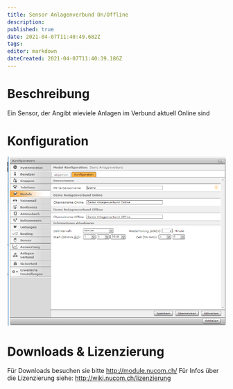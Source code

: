 ```yaml
---
title: Sensor Anlagenverbund On/Offline
description: 
published: true
date: 2021-04-07T11:40:49.682Z
tags: 
editor: markdown
dateCreated: 2021-04-07T11:40:39.186Z
---
```


# Beschreibung
Ein Sensor, der Angibt wieviele Anlagen im Verbund aktuell Online sind
# Konfiguration
![Anlageverbund](/uploads/prtg/anlageverbund.png "Anlageverbund")
# Downloads & Lizenzierung
Für Downloads besuchen sie bitte http://module.nucom.ch/
Für Infos über die Lizenzierung siehe: http://wiki.nucom.ch/lizenzierung